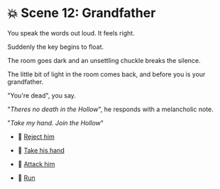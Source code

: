 
# 💥 Scene 12: Grandfather

You speak the words out loud. It feels right.

Suddenly the key begins to float.

The room goes dark and an unsettling chuckle breaks the silence.

The little bit of light in the room comes back, and before you is your grandfather.

"You're dead", you say.

"*Theres no death in the Hollow*", he responds with a melancholic note.

"*Take my hand. Join the Hollow*"

- 🧮 [Reject him](./sceneEndingA.md)

- 🧮 [Take his hand](./sceneEndingB.md)

- 🧮 [Attack him](./sceneEndingC.md)

- 🧮 [Run](./sceneEndingD.md)